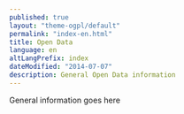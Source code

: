 ```yaml
---
published: true
layout: "theme-ogpl/default"
permalink: "index-en.html"
title: Open Data
language: en
altLangPrefix: index
dateModified: "2014-07-07"
description: General Open Data information
---
```


General information goes here
